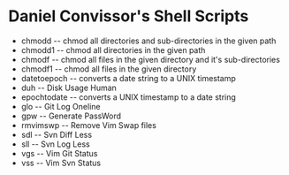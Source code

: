 Daniel Convissor's Shell Scripts
================================

* chmodd -- chmod all directories and sub-directories in the given path
* chmodd1 -- chmod all directories in the given path
* chmodf -- chmod all files in the given directory and it's sub-directories
* chmodf1 -- chmod all files in the given directory
* datetoepoch -- converts a date string to a UNIX timestamp
* duh -- Disk Usage Human
* epochtodate -- converts a UNIX timestamp to a date string
* glo -- Git Log Oneline
* gpw -- Generate PassWord
* rmvimswp -- Remove Vim Swap files
* sdl -- Svn Diff Less
* sll -- Svn Log Less
* vgs -- Vim Git Status
* vss -- Vim Svn Status
